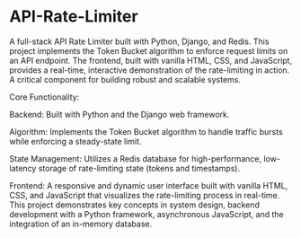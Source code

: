 # API-Rate-Limiter
A full-stack API Rate Limiter built with Python, Django, and Redis. This project implements the Token Bucket algorithm to enforce request limits on an API endpoint. The frontend, built with vanilla HTML, CSS, and JavaScript, provides a real-time, interactive demonstration of the rate-limiting in action. A critical component for building robust and scalable systems.


Core Functionality:

Backend: Built with Python and the Django web framework.

Algorithm: Implements the Token Bucket algorithm to handle traffic bursts while enforcing a steady-state limit.

State Management: Utilizes a Redis database for high-performance, low-latency storage of rate-limiting state (tokens and timestamps).

Frontend: A responsive and dynamic user interface built with vanilla HTML, CSS, and JavaScript that visualizes the rate-limiting process in real-time.
This project demonstrates key concepts in system design, backend development with a Python framework, asynchronous JavaScript, and the integration of an in-memory database.
